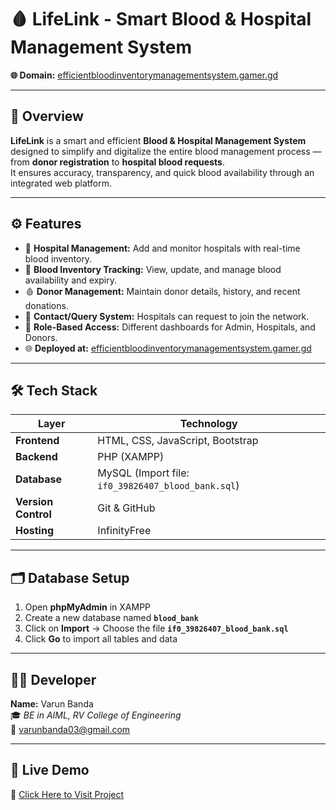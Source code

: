 # 🩸 LifeLink - Smart Blood & Hospital Management System

**🌐 Domain:** [efficientbloodinventorymanagementsystem.gamer.gd](https://efficientbloodinventorymanagementsystem.gamer.gd)

---

## 🚀 Overview
**LifeLink** is a smart and efficient **Blood & Hospital Management System** designed to simplify and digitalize the entire blood management process — from **donor registration** to **hospital blood requests**.  
It ensures accuracy, transparency, and quick blood availability through an integrated web platform.

---

## ⚙️ Features
- 🏥 **Hospital Management:** Add and monitor hospitals with real-time blood inventory.  
- 🧬 **Blood Inventory Tracking:** View, update, and manage blood availability and expiry.  
- 🩸 **Donor Management:** Maintain donor details, history, and recent donations.  
- 📨 **Contact/Query System:** Hospitals can request to join the network.  
- 🔐 **Role-Based Access:** Different dashboards for Admin, Hospitals, and Donors.  
- 🌐 **Deployed at:** [efficientbloodinventorymanagementsystem.gamer.gd](https://efficientbloodinventorymanagementsystem.gamer.gd)

---

## 🛠️ Tech Stack
| Layer | Technology |
|-------|-------------|
| **Frontend** | HTML, CSS, JavaScript, Bootstrap |
| **Backend** | PHP (XAMPP) |
| **Database** | MySQL (Import file: `if0_39826407_blood_bank.sql`) |
| **Version Control** | Git & GitHub |
| **Hosting** | InfinityFree |

---

## 🗂️ Database Setup
1. Open **phpMyAdmin** in XAMPP  
2. Create a new database named **`blood_bank`**  
3. Click on **Import** → Choose the file **`if0_39826407_blood_bank.sql`**  
4. Click **Go** to import all tables and data

---

## 👨‍💻 Developer
**Name:** Varun Banda  
🎓 *BE in AIML, RV College of Engineering*  
📧 [varunbanda03@gmail.com](mailto:varunbanda03@gmail.com)

---

## 🌟 Live Demo
🔗 [Click Here to Visit Project](https://efficientbloodinventorymanagementsystem.gamer.gd)

